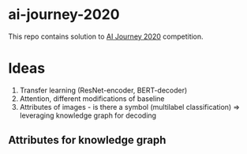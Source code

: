 # ai-journey-2020
This repo contains solution to [AI Journey 2020](https://github.com/sberbank-ai/digital_peter_aij2020/blob/master/README.en.md) competition.

# Ideas
1. Transfer learning (ResNet-encoder, BERT-decoder)
2. Attention, different modifications of baseline
3. Attributes of images - is there a symbol (multilabel classification) => leveraging knowledge graph for decoding

## Attributes for knowledge graph


